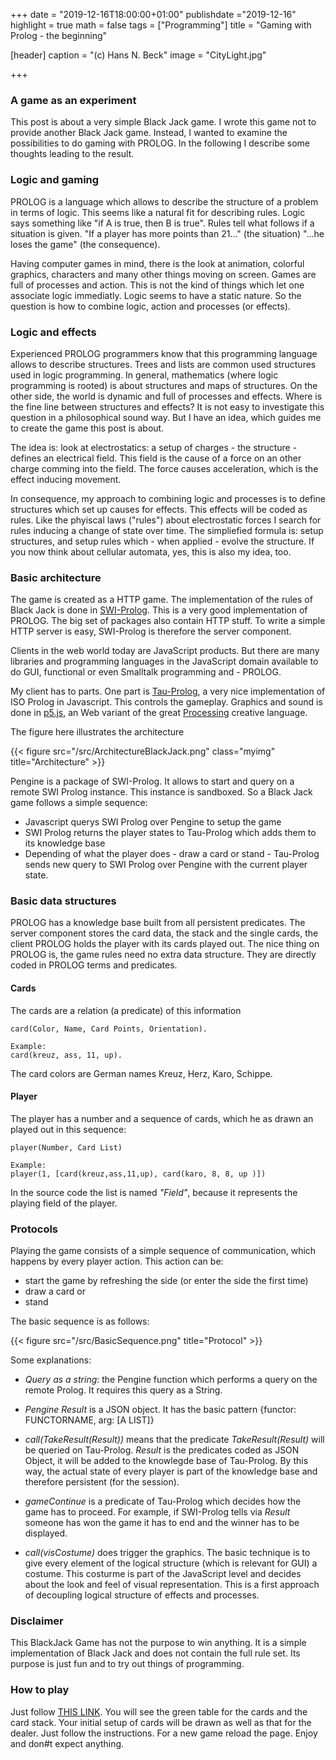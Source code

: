 +++
date = "2019-12-16T18:00:00+01:00"
publishdate ="2019-12-16"
highlight = true
math = false
tags = ["Programming"]
title = "Gaming with Prolog - the beginning"

[header]
  caption = "(c) Hans N. Beck"
  image = "CityLight.jpg"


+++

### A game as an experiment

This post is about a very simple Black Jack game. I wrote this game not to provide another Black Jack game. Instead, I wanted to examine the possibilities to do gaming with PROLOG. In the following I describe some thoughts leading to the result. 

### Logic and gaming

PROLOG is a language which allows to describe the structure of a problem in terms of logic. This seems like a natural fit for describing rules.  Logic says something like "if A is true, then B is true". Rules tell what follows if a situation is given. "If a player has more points than 21..." (the situation) "...he loses the game" (the consequence). 

Having computer games in mind, there is the look at animation, colorful graphics, characters and many other things moving on screen. Games are full of processes and action. This is not the kind of things which let one associate logic immediatly. Logic seems to have a static nature. So the question is how to combine logic, action and processes (or effects). 

### Logic and effects

Experienced PROLOG programmers know that this programming language allows to describe structures. Trees and lists are common used structures used in logic programming. In general, mathematics (where logic programming is rooted) is about structures and maps of structures. On the other side, the world is dynamic and full of processes and effects. Where is the fine line between structures and effects? It is not easy to investigate this question in a philosophical sound way. But I have an idea, which guides me to create the game this post is about. 

The idea is: look at electrostatics: a setup of charges - the structure - defines an electrical field. This field is the cause of a force on an other charge comming into the field. The force causes acceleration, which is the effect inducing movement. 

In consequence, my approach to combining logic and processes is to define structures which set up causes for effects. This effects will be coded as rules. Like the phyiscal laws ("rules") about electrostatic forces I search for rules inducing a change of state over time. The simpliefied formula is: setup structures, and setup rules which - when applied - evolve the structure. If you now think about cellular automata, yes, this is also my idea, too.

### Basic architecture

The game is created as a HTTP game. The implementation of the rules of Black Jack is done in [SWI-Prolog](http://www.swi-prolog.org). This is a very good implementation of PROLOG. The big set of packages also contain HTTP stuff. To write a simple HTTP server is easy, SWI-Prolog is therefore the server component. 

Clients in the web world today are JavaScript products. But there are many libraries and programming languages in the JavaScript domain available to do GUI, functional or even Smalltalk programming and - PROLOG. 

My client has to parts. One part is [Tau-Prolog](http://tau-prolog.org/), a very nice implementation of ISO Prolog in Javascript. This controls the gameplay. Graphics and sound is done in [p5.js](https://p5js.org/), an Web variant of the great [Processing](http://www.processing.org) creative language.

The figure here illustrates the architecture

{{< figure src="/src/ArchitectureBlackJack.png" class="myimg" title="Architecture" >}}

Pengine is a package of SWI-Prolog. It allows to start and query on a remote SWI Prolog instance. This instance is sandboxed. So a Black Jack game follows a simple sequence: 

+ Javascript querys SWI Prolog over Pengine to setup the game
+ SWI Prolog returns the player states to Tau-Prolog which adds them to its knowledge base
+ Depending of what the player does - draw a card or stand - Tau-Prolog sends new query to SWI Prolog over Pengine with the current player state.

### Basic data structures

PROLOG has a knowledge base built from all persistent predicates. The server component stores the card data, the stack and the single cards, the client PROLOG  holds the player with its cards played out. The nice thing on PROLOG is, the game rules need no extra data structure. They are directly coded in PROLOG terms and predicates. 

#### Cards

The cards are a relation (a predicate) of this information

	card(Color, Name, Card Points, Orientation).
	
	Example:
	card(kreuz, ass, 11, up).

The card colors are German names Kreuz, Herz, Karo, Schippe.

#### Player

The player has a number and a sequence of cards, which he as drawn an played out in this sequence:

	player(Number, Card List)

	Example:
	player(1, [card(kreuz,ass,11,up), card(karo, 8, 8, up )])

In the source code the list is named *"Field"*, because it represents the playing field of the player.

### Protocols

Playing the game consists of a simple sequence of communication, which happens by every player action. This action can be: 

+ start the game by refreshing the side (or enter the side the first time)
+ draw a card or
+ stand

The basic sequence is as follows: 

{{< figure src="/src/BasicSequence.png" title="Protocol" >}}

Some explanations: 

+ *Query as a string*: the Pengine function which performs a query on the remote Prolog. It requires this query as a String.

+ *Pengine Result* is a JSON object. It has the basic pattern {functor: FUNCTORNAME, arg: [A LIST]}

+ *call(TakeResult(Result))* means that the predicate *TakeResult(Result)* will be queried on Tau-Prolog. *Result* is the predicates coded as JSON Object, it will be added to the knowlegde base of Tau-Prolog. By this way, the actual state of every player is part of the knowledge base and therefore persistent (for the session).

+ *gameContinue* is a predicate of Tau-Prolog which decides how the game has to proceed. For example, if SWI-Prolog tells via *Result* someone has won the game it has to end and the winner has to be displayed.

+ *call(visCostume)* does trigger the graphics. The basic technique is to give every element of the logical structure (which is relevant for GUI) a costume. This costurme is part of the JavaScript level and decides about the look and feel of visual representation. This is a first approach of decoupling logical structure of effects and processes.

### Disclaimer

This BlackJack Game has not the purpose to win anything. It is a simple implementation of Black Jack and does not contain the full rule set. Its purpose is just fun and to try out things of programming. 

### How to play

Just follow [THIS LINK](http://ecblackjack.educational-concepts.biz). You will see the green table for the cards and the card stack. Your initial setup of cards will be drawn as well as that for the dealer. Just follow the instructions. For a new game reload the page. Enjoy and don#t expect anything. 

 